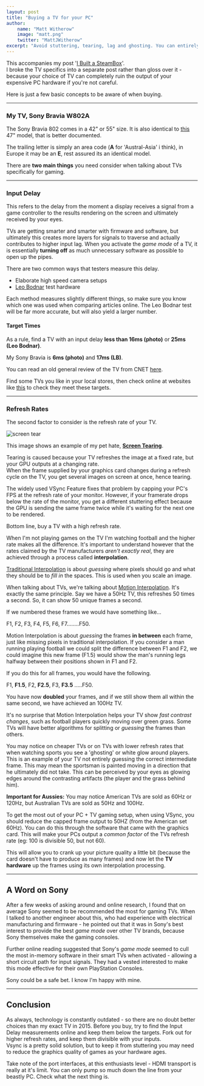 ```yaml
---
layout: post
title: "Buying a TV for your PC"
author: 
    name: "Matt Witherow"
    image: "matt.png"
    twitter: "MattJWitherow"
excerpt: "Avoid stuttering, tearing, lag and ghosting. You can entirely ruin your PC gaming if you're not careful. This accompanies my 'I Built a SteamBox' post."
---
```


This accompanies my post '[I Built a SteamBox][steambox]'.   
I broke the TV specifics into a separate post rather than gloss over it - because your choice of TV can completely ruin the output of your expensive PC hardware if you're not careful. 

Here is just a few basic concepts to be aware of when buying.

---

### My TV, Sony Bravia W802A

The Sony Bravia 802 comes in a 42" or 55" size.
It is also identical to [this][tv805] 47" model, that is better documented.

The trailing letter is simply an area code (**A** for 'Austral-Asia' i think), in Europe it may be an **E**, rest assured its an identical model. 

There are **two main things** you need consider when talking about TVs specifically for gaming.

---

### Input Delay 

This refers to the delay from the moment a display receives a signal from a game controller to the results rendering on the screen and ultimately received by your eyes. 

TVs are getting smarter and smarter with firmware and software, but ultimately this creates more layers for signals to traverse and actually contributes to higher input lag. When you activate the *game mode* of a TV, it is essentially **turning off** as much unnecessary software as possible to open up the pipes.

There are two common ways that testers measure this delay.  

+ Elaborate high speed camera setups
+ [Leo Bodnar][lbtest] test hardware

Each method measures slightly different things, so make sure you know which one was used when comparing articles online. The Leo Bodnar test will be far more accurate, but will also yield a larger number. 

#### Target Times

As a rule, find a TV with an input delay **less than 16ms (photo)** or **25ms (Leo Bodnar)**.

My Sony Bravia  is **6ms (photo)** and **17ms (LB)**. 

You can read an old general review of the TV from CNET [here][tvcnet].

Find some TVs you like in your local stores, then check online at websites like [this][lagtest] to check they meet these targets.

---

### Refresh Rates

The second factor to consider is the refresh rate of your TV.   

![screen tear](http://upload.wikimedia.org/wikipedia/commons/0/03/Tearing_%28simulated%29.jpg "Screen Tearing Example By Vanessaezekowitz")  

This image shows an example of my pet hate, **[Screen Tearing][screentearing]**.

Tearing is caused because your TV refreshes the image at a fixed rate, but your GPU outputs at a changing rate.   
When the frame supplied by your graphics card changes during a refresh cycle on the TV, you get several images on screen at once, hence tearing.

The widely used VSync Feature fixes that problem by capping your PC's FPS at the refresh rate of your monitor. However, if your framerate drops below the rate of the monitor, you get a different stuttering effect because the GPU is sending the same frame twice while it's waiting for the next one to be rendered.

Bottom line, buy a TV with a high refresh rate.

When I'm not playing games on the TV I'm watching football and the higher rate makes all the difference. It's important to understand however that the rates claimed by the TV manufacturers *aren't exactly real*, they are achieved through a process called **interpolation**.

[Traditional Interpolation][tradimpol] is about *guessing* where pixels should go and what they should be to *fill in* the spaces. This is used when you scale an image.

When talking about TVs, we're talking about [Motion Interpolation][motionimpol]. It's exactly the same principle. 
Say we have a 50Hz TV, this refreshes 50 times a second. So, it can show 50 unique frames a second.

If we numbered these frames we would have something like...

F1, F2, F3, F4, F5, F6, F7........F50.

Motion Interpolation is about *guessing* the frames **in between** each frame, just like missing pixels in traditional interpolation. If you consider a man running playing football we could split the difference between F1 and F2, we could imagine this new frame (F1.5) would show the man's running legs halfway between their positions shown in F1 and F2. 

If you do this for all frames, you would have the following.

F1, **F1.5**, F2, **F2.5**, F3, **F3.5** .....F50.

You have now **doubled** your frames, and if we still show them all within the same second, we have achieved an 100Hz TV.

It's no surprise that Motion Interpolation helps your TV show *fast contrast changes*, such as football players quickly moving over green grass. Some TVs will have better algorithms for splitting or *guessing* the frames than others.  

You may notice on cheaper TVs or on TVs with lower refresh rates that when watching sports you see a 'ghosting' or white glow around players. This is an example of your TV not entirely guessing the correct intermediate frame. This may mean the sportsman is painted moving in a direction that he ultimately did not take. This can be perceived by your eyes as glowing edges around the contrasting artifacts (the player and the grass behind him).

**Important for Aussies:** You may notice American TVs are sold as 60Hz or 120Hz, but Australian TVs are sold as 50Hz and 100Hz. 

To get the most out of your PC + TV gaming setup, when using VSync, you should reduce the capped frame output to 50HZ (from the American set 60Hz). You can do this through the software that came with the graphics card. This will make your PCs output a *common factor* of the TVs refresh rate (eg: 100 is divisible 50, but not 60). 

This will allow you to crank up your picture quality a little bit (because the card doesn't have to produce as many frames) and now let the **TV hardware** up the frames using its own interpolation processing.

---

## A Word on Sony

After a few weeks of asking around and online research, I found that on average Sony seemed to be recommended the most for gaming TVs. When I talked to another engineer about this, who had experience with electrical manufacturing and firmware - he pointed out that it was in Sony's best interest to provide the best *game mode* over other TV brands, because Sony themselves make the gaming consoles. 

Further online reading suggested that Sony's *game mode* seemed to cull the most in-memory software in their smart TVs when activated - allowing a short circuit path for input signals. They had a vested interested to make this mode effective for their own PlayStation Consoles. 

Sony could be a safe bet. I know I'm happy with mine.

---

## Conclusion

As always, technology is constantly outdated - so there are no doubt better choices than my exact TV in 2015. 
Before you buy, try to find the Input Delay measurements online and keep them below the targets. 
Fork out for higher refresh rates, and keep them divisible with your inputs.  
Vsync is a pretty solid solution, but to keep it from stuttering you may need to reduce the graphics quality of games as your hardware ages. 

Take note of the port interfaces, at this enthusiasts level - HDMI transport is really at it's limit. You can only pump so much down the line from your beastly PC.
Check what the next thing is. 


[steambox]: http:// 
[lagtest]: http://www.hdtvtest.co.uk/news/input-lag
[tvcnet]: http://www.cnet.com/products/sony-kdl-55w802a/
[lbtest]: http://www.leobodnar.com/shop/index.php?main_page=product_info&products_id=212
[tv805]: http://www.hdtvtest.co.uk/news/sony-kdl47w805a-201307043162.htm
[screentearing]: http://en.wikipedia.org/wiki/Screen_tearing
[tradimpol]: http://www.cambridgeincolour.com/tutorials/image-interpolation.htm
[motionimpol]: http://en.wikipedia.org/wiki/Motion_interpolation



